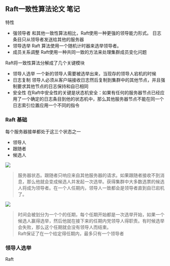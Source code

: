## Raft一致性算法论文 笔记

特性
- 强领导者 
  和其他一致性算法相比，Raft使用一种更强的领导能力形式。
  日志条目只从领导者发送给其他的服务器
- 领导选举 
  Raft 算法使用一个随机计时器来选举领导者。
- 成员关系调整
  Raft使用一种共同一致的方法来处理集群成员变化问题
 

Raft将一致性算法分解成了几个关键模块
- 领导人选举
  一个新的领导人需要被选举出来，当现存的领导人宕机的时候
- 日志复制
  领导人必须从客户端接收日志然后复制到集群中的其他节点，并且强制要求其他节点的日志保持和自已相同
- 安全性
  在Raft中安全性的关键是状态机安全：如果有任何的服务器节点已经应用了一个确定的日志条目到他的状态机中，那么其他服务器节点不能在同一个日志索引位置应用一个不同的指令


### Raft 基础
每个服务器接单都处于这三个状态之一
- 领导人
- 跟随者
- 候选人

![](https://github.com/maemual/raft-zh_cn/raw/master/images/raft-%E5%9B%BE4.png)
>服务器状态。跟随者只响应来自其他服务器的请求。如果跟随者接收不到消息，那么他就会变成候选人并发起一次选举。获得集群中大多数选票的候选人将成为领导者。在一个人任期内，领导人一致都会是领导者直到自已宕机了。

![](https://github.com/maemual/raft-zh_cn/blob/master/images/raft-%E5%9B%BE5.png)
>时间会被划分为一个个的任期，每个任期开始都是一次选举开始，如果一个候选人赢得选举，然后他就在接下来的任期内党领导人得职责。有时候选举会失败，那么这个任期就会没有领导人而结束。  
Raft保证了在一个给定得任期内，最多只有一个领导者

### 领导人选举

Raft